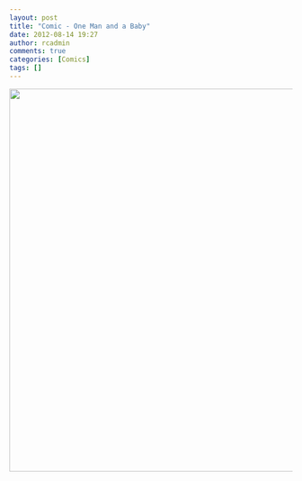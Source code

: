 ```yaml
---
layout: post
title: "Comic - One Man and a Baby"
date: 2012-08-14 19:27
author: rcadmin
comments: true
categories: [Comics]
tags: []
---
```

<a href="http://bitsmack.com/comics/2012/08/14/comic-one-man-and-a-baby/" rel="attachment wp-att-2396"><img src="http://dl.bitsmack.com/uploads/2012/08/20120814.jpg" alt="" title="" width="680" height="680" class="alignnone size-full wp-image-2396" /></a>
